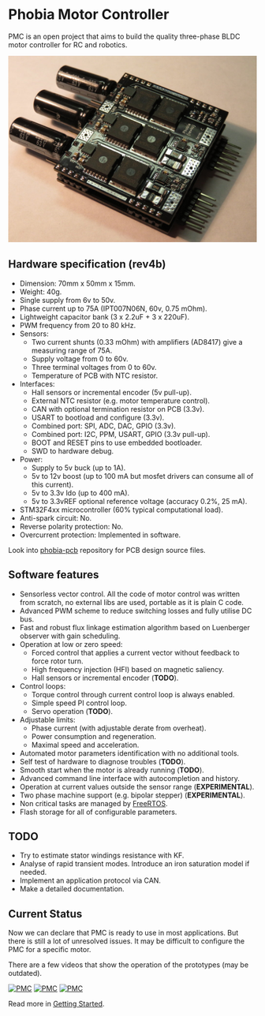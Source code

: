 # Phobia Motor Controller

PMC is an open project that aims to build the quality three-phase BLDC motor
controller for RC and robotics.

![PMC](doc/phobia_rev4b.jpg)

## Hardware specification (rev4b)

* Dimension: 70mm x 50mm x 15mm.
* Weight: 40g.
* Single supply from 6v to 50v.
* Phase current up to 75A (IPT007N06N, 60v, 0.75 mOhm).
* Lightweight capacitor bank (3 x 2.2uF + 3 x 220uF).
* PWM frequency from 20 to 80 kHz.
* Sensors:
  * Two current shunts (0.33 mOhm) with amplifiers (AD8417) give a measuring range of 75A.
  * Supply voltage from 0 to 60v.
  * Three terminal voltages from 0 to 60v.
  * Temperature of PCB with NTC resistor.
* Interfaces:
  * Hall sensors or incremental encoder (5v pull-up).
  * External NTC resistor (e.g. motor temperature control).
  * CAN with optional termination resistor on PCB (3.3v).
  * USART to bootload and configure (3.3v).
  * Combined port: SPI, ADC, DAC, GPIO (3.3v).
  * Combined port: I2C, PPM, USART, GPIO (3.3v pull-up).
  * BOOT and RESET pins to use embedded bootloader.
  * SWD to hardware debug.
* Power:
  * Supply to 5v buck (up to 1A).
  * 5v to 12v boost (up to 100 mA but mosfet drivers can consume all of this current).
  * 5v to 3.3v ldo (up to 400 mA).
  * 5v to 3.3vREF optional reference voltage (accuracy 0.2%, 25 mA).
* STM32F4xx microcontroller (60% typical computational load).
* Anti-spark circuit: No.
* Reverse polarity protection: No.
* Overcurrent protection: Implemented in software.

Look into [phobia-pcb](https://bitbucket.org/amaora/phobia-pcb) repository for
PCB design source files.

## Software features

* Sensorless vector control. All the code of motor control was written from
  scratch, no external libs are used, portable as it is plain C code.
* Advanced PWM scheme to reduce switching losses and fully utilise DC bus.
* Fast and robust flux linkage estimation algorithm based on Luenberger
  observer with gain scheduling.
* Operation at low or zero speed:
  * Forced control that applies a current vector without feedback to force rotor turn.
  * High frequency injection (HFI) based on magnetic saliency.
  * Hall sensors or incremental encoder (**TODO**).
* Control loops:
  * Torque control through current control loop is always enabled.
  * Simple speed PI control loop.
  * Servo operation (**TODO**).
* Adjustable limits:
  * Phase current (with adjustable derate from overheat).
  * Power consumption and regeneration.
  * Maximal speed and acceleration.
* Automated motor parameters identification with no additional tools.
* Self test of hardware to diagnose troubles (**TODO**).
* Smooth start when the motor is already running (**TODO**).
* Advanced command line interface with autocompletion and history.
* Operation at current values outside the sensor range (**EXPERIMENTAL**).
* Two phase machine support (e.g. bipolar stepper) (**EXPERIMENTAL**).
* Non critical tasks are managed by [FreeRTOS](http://www.freertos.org/).
* Flash storage for all of configurable parameters.

## TODO

* Try to estimate stator windings resistance with KF.
* Analyse of rapid transient modes. Introduce an iron saturation model if needed.
* Implement an application protocol via CAN.
* Make a detailed documentation.

## Current Status

Now we can declare that PMC is ready to use in most applications. But there is
still a lot of unresolved issues. It may be difficult to configure the PMC for
a specific motor.

There are a few videos that show the operation of the prototypes (may be outdated).

[![PMC](https://i.ytimg.com/vi/NfofEPY1jME/default.jpg)](https://www.youtube.com/watch?v=NfofEPY1jME)
[![PMC](https://i.ytimg.com/vi/n_E2ThFQvD4/default.jpg)](https://www.youtube.com/watch?v=n_E2ThFQvD4)
[![PMC](https://i.ytimg.com/vi/rfigI6fnWxI/default.jpg)](https://www.youtube.com/watch?v=rfigI6fnWxI)

Read more in [Getting Started](doc/GettingStarted.md).

